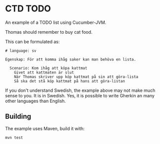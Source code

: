 # CTD TODO

An example of a TODO list using Cucumber-JVM.

Thomas should remember to buy cat food. 

This can be formulated as:

```
# language: sv

Egenskap: För att komma ihåg saker kan man behöva en lista.

  Scenario: Kom ihåg att köpa kattmat
    Givet att kattmaten är slut
    När Thomas skriver upp köp kattmat på sin att göra-lista
    Så ska det stå köp kattmat på hans att göra-listan
```

If you don't understand Swedish, the example above may not make much sense to you. It is in Swedish. 
Yes, it is possible to write Gherkin an many other languages than English.

## Building

The example uses Maven, build it with:

    mvn test

